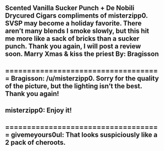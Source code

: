 Scented Vanilla Sucker Punch + De Nobili Drycured Cigars compliments of misterzipp0. SVSP may become a holiday favorite. There aren’t many blends I smoke slowly, but this hit me more like a sack of bricks than a sucker punch. Thank you again, I will post a review soon. Marry Xmas & kiss the priest
By: Bragisson
---

====================================
Bragisson: /u/misterzipp0. Sorry for the quality of the picture, but the lighting isn’t the best. Thank you again!
--
misterzipp0: Enjoy it!
--
====================================
givemeyours0ul: That looks suspiciously like a 2 pack of cheroots. 
--
